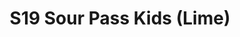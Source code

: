 ---
title: S19 Sour Pass Kids (Lime)
permalink: "/teams/lime-2"
members:
- Andrew Allen
- Mitchel Belhumeur
- Joe Cappola (QB)
- Robert Casey
- Scott Cuviello
- Joe Finedore
- Paul Guequierre
- Ricky Harrison
- Gabriel Hernández
- Mark Japinga (Captain)
- Arturo Ramirez
- Trevor White
- Bradley Williams
- John Ceriotti
teamid: 7033
name: S19 Sour Pass Kids
color: Lime
division: ''
---